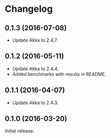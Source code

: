 # Changelog

## 0.1.3 (2016-07-08)

  - Update Akka to 2.4.7.

## 0.1.2 (2016-05-11)

  - Update Akka to 2.4.4.
  - Added benchmarks with results in README.

## 0.1.1 (2016-04-07)

  - Update Akka to 2.4.3.

## 0.1.0 (2016-03-20)

Initial release.
